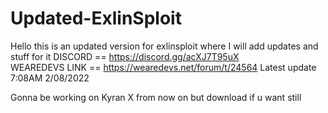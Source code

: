 # Updated-ExlinSploit
Hello this is an updated version for exlinsploit where I will add updates and stuff for it
DISCORD == https://discord.gg/acXJ7T95uX  
WEAREDEVS LINK == https://wearedevs.net/forum/t/24564 
Latest update 7:08AM 2/08/2022


Gonna be working on Kyran X from now on but download if u want still


